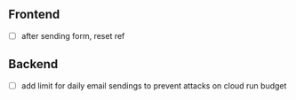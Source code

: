 ## Frontend

- [ ] after sending form, reset ref

## Backend

- [ ] add limit for daily email sendings to prevent attacks on cloud run budget
